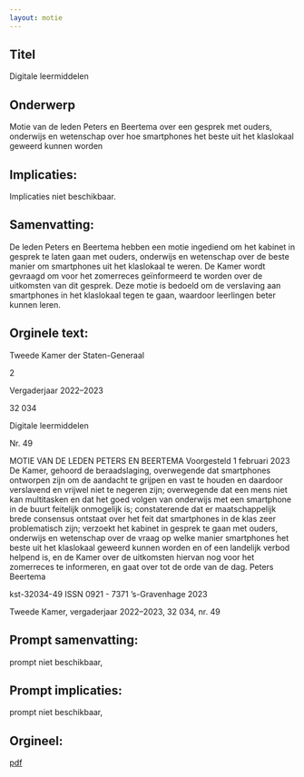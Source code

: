 ```yaml
---
layout: motie
---
```

## Titel
Digitale leermiddelen
## Onderwerp
Motie van de leden Peters en Beertema over een gesprek met ouders, onderwijs en wetenschap over hoe smartphones het beste uit het klaslokaal geweerd kunnen worden
## Implicaties:
Implicaties niet beschikbaar.
## Samenvatting:

De leden Peters en Beertema hebben een motie ingediend om het kabinet in gesprek te laten gaan met ouders, onderwijs en wetenschap over de beste manier om smartphones uit het klaslokaal te weren. De Kamer wordt gevraagd om voor het zomerreces geïnformeerd te worden over de uitkomsten van dit gesprek. Deze motie is bedoeld om de verslaving aan smartphones in het klaslokaal tegen te gaan, waardoor leerlingen beter kunnen leren.
## Orginele text:


Tweede Kamer der Staten-Generaal

2

Vergaderjaar 2022–2023

32 034

Digitale leermiddelen

Nr. 49

MOTIE VAN DE LEDEN PETERS EN BEERTEMA
Voorgesteld 1 februari 2023
De Kamer,
gehoord de beraadslaging,
overwegende dat smartphones ontworpen zijn om de aandacht te grijpen
en vast te houden en daardoor verslavend en vrijwel niet te negeren zijn;
overwegende dat een mens niet kan multitasken en dat het goed volgen
van onderwijs met een smartphone in de buurt feitelijk onmogelijk is;
constaterende dat er maatschappelijk brede consensus ontstaat over het
feit dat smartphones in de klas zeer problematisch zijn;
verzoekt het kabinet in gesprek te gaan met ouders, onderwijs en
wetenschap over de vraag op welke manier smartphones het beste uit het
klaslokaal geweerd kunnen worden en of een landelijk verbod helpend is,
en de Kamer over de uitkomsten hiervan nog voor het zomerreces te
informeren,
en gaat over tot de orde van de dag.
Peters
Beertema

kst-32034-49
ISSN 0921 - 7371
’s-Gravenhage 2023

Tweede Kamer, vergaderjaar 2022–2023, 32 034, nr. 49


## Prompt samenvatting:
prompt niet beschikbaar,

## Prompt implicaties:
prompt niet beschikbaar,
## Orgineel:
[pdf](https://gegevensmagazijn.tweedekamer.nl/OData/v4/2.0/Document(81d5786c-4b32-423f-ab4d-4f7a71c57f90)/resource)
